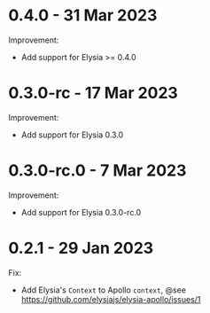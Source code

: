 # 0.4.0 - 31 Mar 2023
Improvement:
- Add support for Elysia >= 0.4.0

# 0.3.0-rc - 17 Mar 2023
Improvement:
- Add support for Elysia 0.3.0

# 0.3.0-rc.0 - 7 Mar 2023
Improvement:
- Add support for Elysia 0.3.0-rc.0

# 0.2.1 - 29 Jan 2023
Fix:
- Add Elysia's `Context` to Apollo `context`, @see https://github.com/elysiajs/elysia-apollo/issues/1
